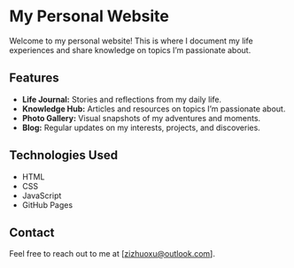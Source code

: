 # My Personal Website

Welcome to my personal website! This is where I document my life experiences and share knowledge on topics I’m passionate about.

## Features
- ​**Life Journal:** Stories and reflections from my daily life.  
- ​**Knowledge Hub:** Articles and resources on topics I’m passionate about.  
- ​**Photo Gallery:** Visual snapshots of my adventures and moments.  
- ​**Blog:** Regular updates on my interests, projects, and discoveries.

## Technologies Used
- HTML  
- CSS  
- JavaScript  
- GitHub Pages

## Contact
Feel free to reach out to me at [zizhuoxu@outlook.com].
